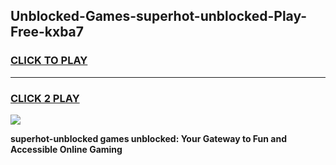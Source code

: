 
## Unblocked-Games-superhot-unblocked-Play-Free-kxba7
<h3>
<a href="https://premium76.site?title=superhot-unblocked&ref=23A">CLICK TO PLAY</a></h3>
<hr>

<h3>
<a href="https://premium76.site?title=superhot-unblocked&ref=23A">CLICK 2 PLAY</a>
  
</h3>

<a href="https://premium76.site?title=superhot-unblocked&ref=23A"><img src="https://clearcache.store/games.png"></a>


**superhot-unblocked games unblocked: Your Gateway to Fun and Accessible Online Gaming**
